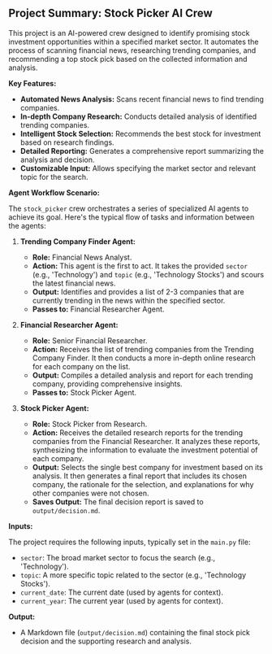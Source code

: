 ## Project Summary: Stock Picker AI Crew

This project is an AI-powered crew designed to identify promising stock investment opportunities within a specified market sector. It automates the process of scanning financial news, researching trending companies, and recommending a top stock pick based on the collected information and analysis.

**Key Features:**

- **Automated News Analysis:** Scans recent financial news to find trending companies.
- **In-depth Company Research:** Conducts detailed analysis of identified trending companies.
- **Intelligent Stock Selection:** Recommends the best stock for investment based on research findings.
- **Detailed Reporting:** Generates a comprehensive report summarizing the analysis and decision.
- **Customizable Input:** Allows specifying the market sector and relevant topic for the search.

**Agent Workflow Scenario:**

The `stock_picker` crew orchestrates a series of specialized AI agents to achieve its goal. Here's the typical flow of tasks and information between the agents:

1.  **Trending Company Finder Agent:**
    *   **Role:** Financial News Analyst.
    *   **Action:** This agent is the first to act. It takes the provided `sector` (e.g., 'Technology') and `topic` (e.g., 'Technology Stocks') and scours the latest financial news.
    *   **Output:** Identifies and provides a list of 2-3 companies that are currently trending in the news within the specified sector.
    *   **Passes to:** Financial Researcher Agent.

2.  **Financial Researcher Agent:**
    *   **Role:** Senior Financial Researcher.
    *   **Action:** Receives the list of trending companies from the Trending Company Finder. It then conducts a more in-depth online research for each company on the list.
    *   **Output:** Compiles a detailed analysis and report for each trending company, providing comprehensive insights.
    *   **Passes to:** Stock Picker Agent.

3.  **Stock Picker Agent:**
    *   **Role:** Stock Picker from Research.
    *   **Action:** Receives the detailed research reports for the trending companies from the Financial Researcher. It analyzes these reports, synthesizing the information to evaluate the investment potential of each company.
    *   **Output:** Selects the single best company for investment based on its analysis. It then generates a final report that includes its chosen company, the rationale for the selection, and explanations for why other companies were not chosen.
    *   **Saves Output:** The final decision report is saved to `output/decision.md`.

**Inputs:**

The project requires the following inputs, typically set in the `main.py` file:
-   `sector`: The broad market sector to focus the search (e.g., 'Technology').
-   `topic`: A more specific topic related to the sector (e.g., 'Technology Stocks').
-   `current_date`: The current date (used by agents for context).
-   `current_year`: The current year (used by agents for context).

**Output:**

-   A Markdown file (`output/decision.md`) containing the final stock pick decision and the supporting research and analysis.